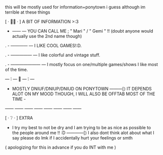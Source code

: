 this will be mostly used for information+ponytown i guess although im terrible at these things

[ · 📝❔ · ] 
A BIT OF INFORMATION >:3


 - —— — YOU CAN CALL ME ; " Mari " / " Gemi " !!
(doubt anyone would actually use the 2nd name though)

. - ———— — I LIKE COOL GAMES!:D.

. - ————— — I like colorful and vintage stuff.

. - ——————— — I mostly focus on one/multiple games/shows I like most of the time.

— ❕ — 🧭 — ❕ —

 - MOSTLY DNIUF/DNIUP/DNIUD ON PONYTOWN ———[⟩
IT DEPENDS ALOT ON MY MOOD THOUGH, I WILL ALSO BE OFFTAB MOST OF THE TIME -

—— —— —— —— —— —— —— ——

[ · ❔ · ] 
EXTRA

- I try my best to not be dry and I am trying to be as nice as possible to the people around me !! :D
————[⟩  I also dont think alot about what I say please do lmk if I accidentally hurt your feelings or smth

( apologizing for this in advance 
if you do INT with me )

